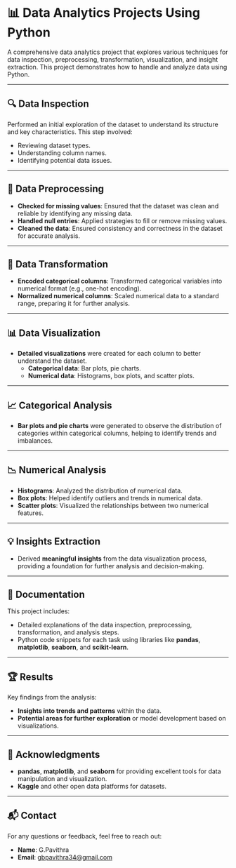 # 📊 Data Analytics Projects Using Python

A comprehensive data analytics project that explores various techniques for data inspection, preprocessing, transformation, visualization, and insight extraction. This project demonstrates how to handle and analyze data using Python.

---

## 🔍 Data Inspection

Performed an initial exploration of the dataset to understand its structure and key characteristics. This step involved:
- Reviewing dataset types.
- Understanding column names.
- Identifying potential data issues.

---

## 🔧 Data Preprocessing

- **Checked for missing values**: Ensured that the dataset was clean and reliable by identifying any missing data.
- **Handled null entries**: Applied strategies to fill or remove missing values.
- **Cleaned the data**: Ensured consistency and correctness in the dataset for accurate analysis.

---

## 🔄 Data Transformation

- **Encoded categorical columns**: Transformed categorical variables into numerical format (e.g., one-hot encoding).
- **Normalized numerical columns**: Scaled numerical data to a standard range, preparing it for further analysis.

---

## 📊 Data Visualization

- **Detailed visualizations** were created for each column to better understand the dataset.
  - **Categorical data**: Bar plots, pie charts.
  - **Numerical data**: Histograms, box plots, and scatter plots.

---

## 📈 Categorical Analysis

- **Bar plots and pie charts** were generated to observe the distribution of categories within categorical columns, helping to identify trends and imbalances.

---

## 📉 Numerical Analysis

- **Histograms**: Analyzed the distribution of numerical data.
- **Box plots**: Helped identify outliers and trends in numerical data.
- **Scatter plots**: Visualized the relationships between two numerical features.

---

## 💡 Insights Extraction

- Derived **meaningful insights** from the data visualization process, providing a foundation for further analysis and decision-making.

---

## 📄 Documentation

This project includes:
- Detailed explanations of the data inspection, preprocessing, transformation, and analysis steps.
- Python code snippets for each task using libraries like **pandas**, **matplotlib**, **seaborn**, and **scikit-learn**.

---

## 🏆 Results

Key findings from the analysis:
- **Insights into trends and patterns** within the data.
- **Potential areas for further exploration** or model development based on visualizations.



---

## 🙌 Acknowledgments

- **pandas**, **matplotlib**, and **seaborn** for providing excellent tools for data manipulation and visualization.
- **Kaggle** and other open data platforms for datasets.

---

## 📬 Contact

For any questions or feedback, feel free to reach out:

- **Name**: G.Pavithra
- **Email**: [gbpavithra34@gmail.com](mailto:gbpavithra34@gmail.com)
